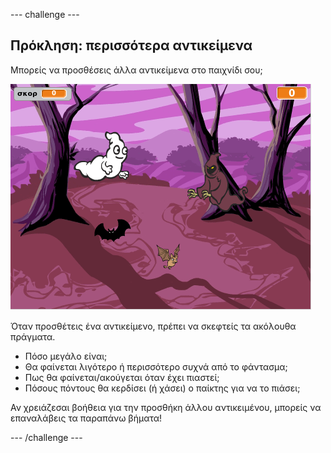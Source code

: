 \--- challenge \---

## Πρόκληση: περισσότερα αντικείμενα

Μπορείς να προσθέσεις άλλα αντικείμενα στο παιχνίδι σου;

![screenshot](images/ghost-final.png)

Όταν προσθέτεις ένα αντικείμενο, πρέπει να σκεφτείς τα ακόλουθα πράγματα.

+ Πόσο μεγάλο είναι;
+ Θα φαίνεται λιγότερο ή περισσότερο συχνά από το φάντασμα;
+ Πως θα φαίνεται/ακούγεται όταν έχει πιαστεί;
+ Πόσους πόντους θα κερδίσει (ή χάσει) ο παίκτης για να το πιάσει;

Αν χρειάζεσαι βοήθεια για την προσθήκη άλλου αντικειμένου, μπορείς να επαναλάβεις τα παραπάνω βήματα!

\--- /challenge \---